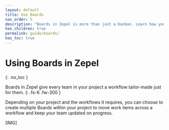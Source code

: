 ```yaml
---
layout: default
title: Use Boards
nav_order: 5
description: "Boards in Zepel is more than just a Kanban. Learn how you can use Boards to keep track of progress across teams within a project."
has_children: true
permalink: guide/boards/
has_toc: true
---
```


# Using Boards in Zepel
{: .no_toc }

Boards in Zepel give every team in your project a workflow tailor-made just for them.
{: .fs-6 .fw-300 }

Depending on your project and the workflows it requires, you can choose to create multiple Boards within your project to move work items across a workflow and keep your team updated on progress.

[IMG]